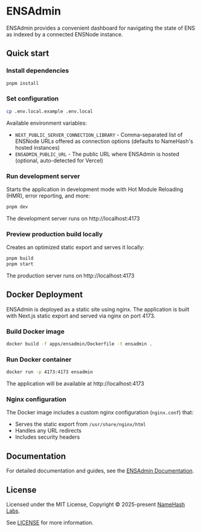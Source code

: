 # ENSAdmin

ENSAdmin provides a convenient dashboard for navigating the state of ENS as indexed by a connected ENSNode instance.

## Quick start

### Install dependencies

```bash
pnpm install
```

### Set configuration

```bash
cp .env.local.example .env.local
```

Available environment variables:

- `NEXT_PUBLIC_SERVER_CONNECTION_LIBRARY` - Comma-separated list of ENSNode URLs offered as connection options (defaults to NameHash's hosted instances)
- `ENSADMIN_PUBLIC_URL` - The public URL where ENSAdmin is hosted (optional, auto-detected for Vercel)

### Run development server

Starts the application in development mode with Hot Module Reloading (HMR), error reporting, and more:

```bash
pnpm dev
```

The development server runs on http://localhost:4173

### Preview production build locally

Creates an optimized static export and serves it locally:

```bash
pnpm build
pnpm start
```

The production server runs on http://localhost:4173

## Docker Deployment

ENSAdmin is deployed as a static site using nginx. The application is built with Next.js static export and served via nginx on port 4173.

### Build Docker image

```bash
docker build -f apps/ensadmin/Dockerfile -t ensadmin .
```

### Run Docker container

```bash
docker run -p 4173:4173 ensadmin
```

The application will be available at http://localhost:4173

### Nginx configuration

The Docker image includes a custom nginx configuration (`nginx.conf`) that:

- Serves the static export from `/usr/share/nginx/html`
- Handles any URL redirects
- Includes security headers

## Documentation

For detailed documentation and guides, see the [ENSAdmin Documentation](https://ensnode.io/ensadmin).

## License

Licensed under the MIT License, Copyright © 2025-present [NameHash Labs](https://namehashlabs.org).

See [LICENSE](./LICENSE) for more information.
